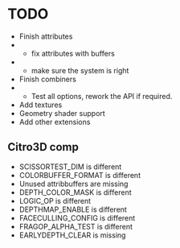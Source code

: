 # TODO

- Finish attributes
- - fix attributes with buffers
- - make sure the system is right
- Finish combiners
- - Test all options, rework the API if required.
- Add textures
- Geometry shader support
- Add other extensions

## Citro3D comp

- SCISSORTEST_DIM is different
- COLORBUFFER_FORMAT is different
- Unused attribbuffers are missing
- DEPTH_COLOR_MASK is different
- LOGIC_OP is different
- DEPTHMAP_ENABLE is different
- FACECULLING_CONFIG is different
- FRAGOP_ALPHA_TEST is different
- EARLYDEPTH_CLEAR is missing